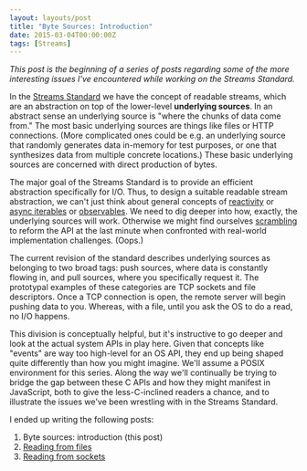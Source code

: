 ```yaml
---
layout: layouts/post
title: "Byte Sources: Introduction"
date: 2015-03-04T00:00:00Z
tags: [Streams]
---
```


_This post is the beginning of a series of posts regarding some of the more interesting issues I've encountered while working on the Streams Standard._

In the [Streams Standard](http://streams.spec.whatwg.org/) we have the concept of readable streams, which are an abstraction on top of the lower-level **underlying sources**. In an abstract sense an underlying source is "where the chunks of data come from." The most basic underlying sources are things like files or HTTP connections. (More complicated ones could be e.g. an underlying source that randomly generates data in-memory for test purposes, or one that synthesizes data from multiple concrete locations.) These basic underlying sources are concerned with direct production of bytes.

The major goal of the Streams Standard is to provide an efficient abstraction specifically for I/O. Thus, to design a suitable readable stream abstraction, we can't just think about general concepts of [reactivity](https://github.com/kriskowal/gtor/) or [async iterables](https://github.com/zenparsing/async-iteration/) or [observables](https://github.com/jhusain/asyncgenerator#introducing-observable). We need to dig deeper into how, exactly, the underlying sources will work. Otherwise we might find ourselves [scrambling](https://github.com/whatwg/streams/issues/253) to reform the API at the last minute when confronted with real-world implementation challenges. (Oops.)

The current revision of the standard describes underlying sources as belonging to two broad tags: push sources, where data is constantly flowing in, and pull sources, where you specifically request it. The prototypal examples of these categories are TCP sockets and file descriptors. Once a TCP connection is open, the remote server will begin pushing data to you. Whereas, with a file, until you ask the OS to do a read, no I/O happens.

This division is conceptually helpful, but it's instructive to go deeper and look at the actual system APIs in play here. Given that concepts like "events" are way too high-level for an OS API, they end up being shaped quite differently than how you might imagine. We'll assume a POSIX environment for this series. Along the way we'll continually be trying to bridge the gap between these C APIs and how they might manifest in JavaScript, both to give the less-C-inclined readers a chance, and to illustrate the issues we've been wrestling with in the Streams Standard.

I ended up writing the following posts:

1. Byte sources: introduction (this post)
2. [Reading from files](/reading-from-files/)
3. [Reading from sockets](/reading-from-sockets/)
